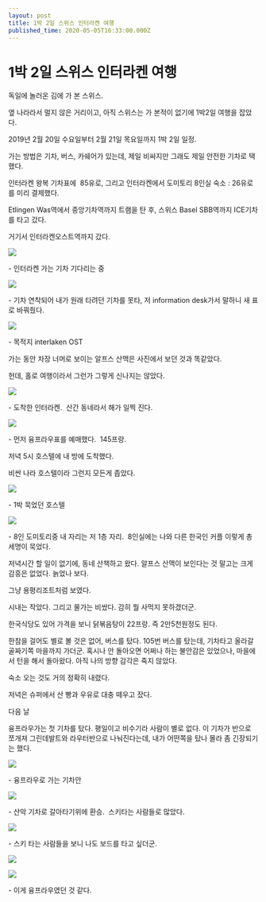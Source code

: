 ```yaml
---
layout: post
title: 1박 2일 스위스 인터라켄 여행
published_time: 2020-05-05T16:33:00.000Z
---
```


# 1박 2일 스위스 인터라켄 여행


독일에 놀러온 김에 가 본 스위스.

옆 나라라서 멀지 않은 거리이고, 아직 스위스는 가 본적이 없기에 1박2일 여행을 잡았다.

2019년 2월 20일 수요일부터 2월 21일 목요일까지 1박 2일 일정.

가는 방법은 기차, 버스, 카쉐어가 있는데, 제일 비싸지만 그래도 제일 안전한 기차로 택했다.

인터라켄 왕복 기차표에  85유로, 그리고 인터라켄에서 도미토리 8인실 숙소 : 26유로를 미리 결제했다.

Etlingen Was역에서 중앙기차역까지 트램을 탄 후, 스위스 Basel SBB역까지 ICE기차를 타고 갔다.

거기서 인터라켄오스트역까지 갔다.

![](../pds/202005/05/80/a0109780_5eb1125237b13.jpg)

\- 인터라켄 가는 기차 기다리는 중

![](../600x0/http/pds20.egloos.com/pds/202005/05/80/a0109780_5eb1129a51385.jpg)

\- 기차 연착되어 내가 원래 타려던 기차를 못타, 저 information desk가서 말하니 새 표로 바꿔줬다.

![](../pds/202005/05/80/a0109780_5eb112bbd7162.jpg)

\- 목적지 interlaken OST

가는 동안 차장 너머로 보이는 알프스 산맥은 사진에서 보던 것과 똑같았다.

헌데, 홀로 여행이라서 그런가 그렇게 신나지는 않았다.

![](../pds/202005/05/80/a0109780_5eb113546493f.jpg)

\- 도착한 인터라켄.  산간 동네라서 해가 일찍 진다.

![](../pds/202005/05/80/a0109780_5eb1138668794.jpg)

\- 먼저 융프라우표를 예매했다.  145프랑.

저녁 5시 호스텔에 내 방에 도착했다.

비싼 나라 호스텔이라 그런지 모든게 좁았다.

![](../pds/202005/05/80/a0109780_5eb11406b1f6c.jpg)

\- 1박 묵었던 호스텔

![](../pds/202005/05/80/a0109780_5eb113cc486e6.jpg)

\- 8인 도미토리중 내 자리는 저 1층 자리.  8인실에는 나와 다른 한국인 커플 이렇게 총 세명이 묵었다.

저녁시간 할 일이 없기에, 동네 산책하고 왔다. 알프스 산맥이 보인다는 것 말고는 크게 감흥은 없었다. 늙었나 보다.

그냥 용평리조트처럼 보였다.

시내는 작았다. 그리고 물가는 비쌌다. 감히 뭘 사먹지 못하겠더군.

한국식당도 있어 가격을 보니 닭볶음탕이 22프랑. 즉 2만5천원정도 된다.

한참을 걸어도 별로 볼 것은 없어, 버스를 탔다. 105번 버스를 탔는데, 기차타고 올라갈 골짜기쪽 마을까지 가더군. 혹시나 안 돌아오면 어쩌나 하는 불안감은 있었으나, 마을에서 턴을 해서 돌아왔다. 아직 나의 방향 감각은 죽지 않았다.

숙소 오는 것도 거의 정확히 내렸다.

저녁은 슈퍼에서 산 빵과 우유로 대충 떼우고 잤다.

다음 날

융프라우가는 첫 기차를 탔다. 평일이고 비수기라 사람이 별로 없다. 이 기차가 반으로 쪼개져 그린데발트와 라우터반으로 나눠진다는데, 내가 어떤쪽을 탔나 몰라 좀 긴장되기는 했다.

![](../pds/202005/05/80/a0109780_5eb11437841bc.jpg)

\- 융프라우로 가는 기차안

![](../pds/202005/05/80/a0109780_5eb1145934848.jpg)

\- 산악 기차로 갈아타기위에 환승.  스키타는 사람들로 많았다.

![](../pds/202005/05/80/a0109780_5eb1147873178.jpg)

\- 스키 타는 사람들을 보니 나도 보드를 타고 싶더군.

![](../pds/202005/05/80/a0109780_5eb114b12894b.jpg)

![](../pds/202005/05/80/a0109780_5eb114d145a01.jpg)

\- 이게 융프라우였던 것 같다.

